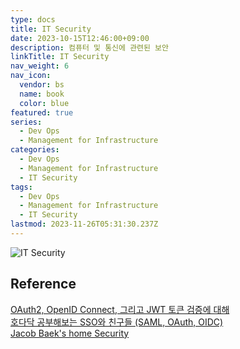 ```yaml
---
type: docs
title: IT Security
date: 2023-10-15T12:46:00+09:00
description: 컴퓨터 및 통신에 관련된 보안
linkTitle: IT Security
nav_weight: 6
nav_icon:
  vendor: bs
  name: book
  color: blue
featured: true
series:
  - Dev Ops
  - Management for Infrastructure
categories:
  - Dev Ops
  - Management for Infrastructure
  - IT Security
tags:
  - Dev Ops
  - Management for Infrastructure
  - IT Security
lastmod: 2023-11-26T05:31:30.237Z
---
```


![IT Security](/dev-ops/it-security.webp#center "https://teamwin.in/index.php/services/security-system/")

## Reference

[OAuth2, OpenID Connect, 그리고 JWT 토큰 검증에 대해](https://devocean.sk.com/search/techBoardDetail.do?ID=165453&boardType=)  
[호다닥 공부해보는 SSO와 친구들 (SAML, OAuth, OIDC)](https://gruuuuu.github.io/security/ssofriends/)  
[Jacob Baek's home Security](https://www.jacobbaek.com/category/Security)
